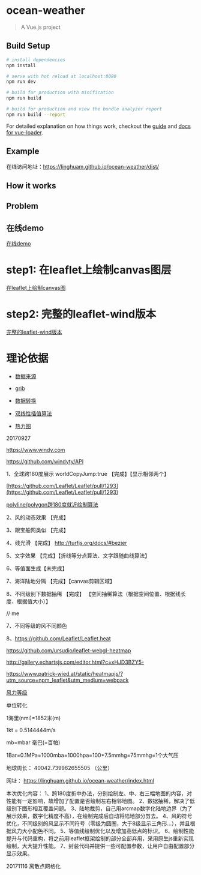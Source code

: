 # ocean-weather

> A Vue.js project

## Build Setup

``` bash
# install dependencies
npm install

# serve with hot reload at localhost:8080
npm run dev

# build for production with minification
npm run build

# build for production and view the bundle analyzer report
npm run build --report
```

For detailed explanation on how things work, checkout the [guide](http://vuejs-templates.github.io/webpack/) and [docs for vue-loader](http://vuejs.github.io/vue-loader).


## Example

在线访问地址：https://linghuam.github.io/ocean-weather/dist/



## How it works

## Problem








## 在线demo

[在线demo](https://danwild.github.io/leaflet-velocity/)

# step1: 在leaflet上绘制canvas图层
[在leaflet上绘制canvas图](https://github.com/Sumbera/gLayers.Leaflet)

# step2: 完整的leaflet-wind版本
[完整的leaflet-wind版本](https://github.com/danwild/leaflet-velocity)


# 理论依据

* [数据来源](http://nomads.ncep.noaa.gov/)

* [grib](http://www.cpc.ncep.noaa.gov/products/wesley/reading_grib.html)

* [数据转换](https://github.com/cambecc/grib2json)

* [双线性插值算法](https://github.com/cambecc/earth)

* [热力图](https://www.patrick-wied.at/static/heatmapjs/)

20170927

https://www.windy.com

https://github.com/windyty/API

1、全球跨180度展示  worldCopyJump:true 【完成】【显示相邻两个】

[https://github.com/Leaflet/Leaflet/pull/1293](https://github.com/Leaflet/Leaflet/pull/1293)

[polyline/polygon跨180度就近绘制算法](https://github.com/Leaflet/Leaflet/pull/1293/commits/66b5054b21646fa835b99d47c94bfbb0e8b42062)

2、风的动态效果 【完成】

3、跟宝船网类似 【完成】

4、线光滑 【完成】 http://turfjs.org/docs/#bezier

5、文字效果 【完成】【折线等分点算法、文字跟随曲线算法】

6、等值面生成【未完成】

7、海洋陆地分隔 【完成】【canvas剪辑区域】

8、不同级别下数据抽稀 【完成】 【空间抽稀算法（根据空间位置、根据线长度、根据值大小）】

// me

7、不同等级的风不同颜色

8、https://github.com/Leaflet/Leaflet.heat

https://github.com/ursudio/leaflet-webgl-heatmap

http://gallery.echartsjs.com/editor.html?c=xHJD3BZY5-

https://www.patrick-wied.at/static/heatmapjs/?utm_source=npm_leaflet&utm_medium=webpack

[风力等级](http://www.cma.gov.cn/2011xzt/20120816/2012081601/201208160101/201407/t20140717_252607.html)

单位转化

1海里(nmi)=1852米(m)

1kt = 0.5144444m/s

mb=mbar 毫巴(=百帕)

1Bar=0.1MPa=1000mba=1000hpa=100*7.5mmhg=75mmhg=1个大气压

地球周长： 40042.739962655505 （公里）

网址： https://linghuam.github.io/ocean-weather/index.html

本次优化内容：
1、跨180度折中办法，分别绘制左、中、右三幅地图的内容，对性能有一定影响，故增加了配置是否绘制左右相邻地图。
2、数据抽稀，解决了低级别下图形相互覆盖问题。
3、陆地裁剪，自己用arcmap数字化陆地边界（为了展示效果，数字化精度不高），在绘制完成后自动将陆地部分剪去。
4、风的符号优化，不同级别的风显示不同符号（零级为圆圈，大于8级显示三角形...），并且根据风力大小配色不同。
5、等值线绘制优化以及增加高低点的标识。
6、绘制性能提升与代码重构，将之前用leaflet框架绘制的部分全部弃用，采用原生js重新实现绘制，大大提升性能。
7、封装代码并提供一些可配置参数，让用户自由配置部分显示效果。


20171116
 离散点网格化
